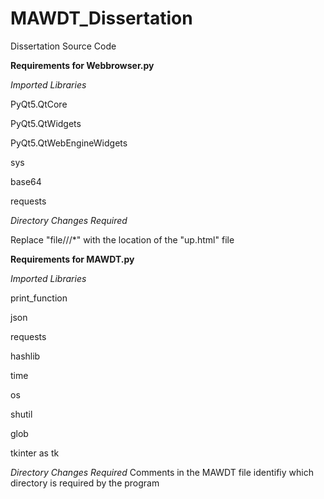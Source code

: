 # MAWDT_Dissertation

Dissertation Source Code

**Requirements for Webbrowser.py**

_Imported Libraries_

PyQt5.QtCore

PyQt5.QtWidgets

PyQt5.QtWebEngineWidgets

sys

base64

requests


_Directory Changes Required_

Replace "file///*" with the location of the "up.html" file 


**Requirements for MAWDT.py**

_Imported Libraries_

print_function

json

requests

hashlib

time

os

shutil

glob

tkinter as tk

_Directory Changes Required_
Comments in the MAWDT file identifiy which directory is required by the program
